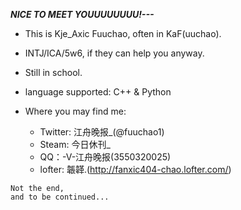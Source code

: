 ***NICE TO MEET YOUUUUUUUU!---***

- This is Kje_Axic Fuuchao, often in KaF(uuchao).
- INTJ/ICA/5w6, if they can help you anyway.
- Still in school.
- language supported: C++ & Python

- Where you may find me:
  - Twitter: 江舟晚报_(@fuuchao1)
  - Steam: 今日休刊_
  - QQ：-V-江舟晚报(3550320025)
  - lofter: 韔韚.(http://fanxic404-chao.lofter.com/)

```
Not the end,
and to be continued...
```

<!---
- 🌱 I’m currently learning ...
- 💞️ I’m looking to collaborate on ...
- 📫 How to reach me ...
`#00F5FF`
--->


<!---
KaFuuchao0313/KaFuuchao0313 is a ✨ special ✨ repository because its `README.md` (this file) appears on your GitHub profile.
You can click the Preview link to take a look at your changes.
--->
